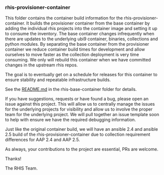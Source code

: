 ### rhis-provisioner-container

This folder contains the container build information for the rhis-provisioner-container. It builds the provisioner container from the base container by adding the individual rhis projects into the container image and setting it up to consume the inventory. The base container changes infrequently when there are updates to the underlying ubi9 container, binaries, collections and python modules. By separating the base container from the provisioner container we reduce container build times for development and allow ourselves to move faster as the collection deployment is very time consuming. We only will rebuild this container when we have committed changes in the upstream rhis repos. 

The goal is to eventually get on a schedule for releases for this container to ensure stability and repeatable infrastructure builds. 

See the [README.md](../rhis-base-container/README.md) in the rhis-base-container folder for details.


If you have suggestions, requests or have found a bug, please open an issue against this project. This will allow us to centrally manage the issues for the underlying projects for visibility and allow us to involve the proper team for the underlying project. We will pull together an issue template soon to help with ensure we have the required debugging information. 

Just like the original container build, we will have an ansible 2.4 and ansible 2.5 build of the rhis-provisioner-container due to collection requirement differences for AAP 2.4 and AAP 2.5.

As always, your contributions to the project are essential, PRs are welcome. 

Thanks!

The RHIS Team.